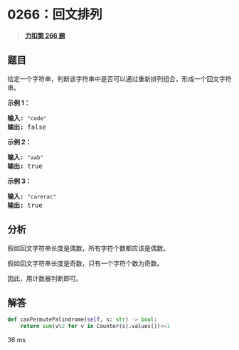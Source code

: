 # 0266：回文排列


> <u>**[力扣第 266 题](https://leetcode.cn/problems/palindrome-permutation/)**</u>

## 题目

<p>给定一个字符串，判断该字符串中是否可以通过重新排列组合，形成一个回文字符串。</p>

<p><strong>示例 1：</strong></p>

<pre><strong>输入:</strong> <code>&quot;code&quot;</code>
<strong>输出:</strong> false</pre>

<p><strong>示例 2：</strong></p>

<pre><strong>输入:</strong> <code>&quot;aab&quot;</code>
<strong>输出:</strong> true</pre>

<p><strong>示例 3：</strong></p>

<pre><strong>输入:</strong> <code>&quot;carerac&quot;</code>
<strong>输出:</strong> true</pre>


## 分析

假如回文字符串长度是偶数，所有字符个数都应该是偶数。

假如回文字符串长度是奇数，只有一个字符个数为奇数。

因此，用计数器判断即可。

## 解答

```python
def canPermutePalindrome(self, s: str) -> bool:
    return sum(v%2 for v in Counter(s).values())<=1
```
36 ms

